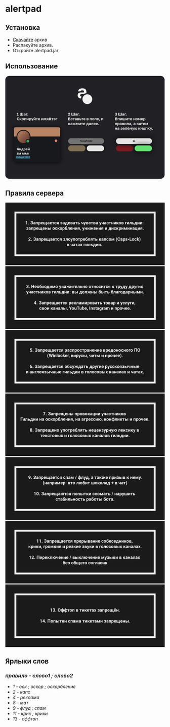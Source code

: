 # alertpad

## Установка

- [Скачайте](https://github.com/pe3ep/alertpad/releases) архив
- Распакуйте архив.
- Откройте alertpad.jar

## Использование

![tutorial](/tutorial.png)

## Правила сервера

![0](/0.png)
![1](/1.png)
![2](/2.png)
![3](/3.png)
![4](/4.png)
![5](/5.png)
![6](/6.png)

## Ярлыки слов

### _правило - слово1 ; слово2_

- _1 - оск ; оскор ; оскорбление_
- _2 - капс_
- _4 - реклама_
- _8 - мат_
- _9 - флуд ; спам_
- _11 - крик ; крики_
- _13 - оффтоп_
